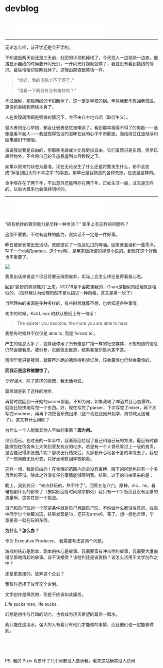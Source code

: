 # devblog

<iframe frameborder="no" border="0" marginwidth="0" marginheight="0" width=298 height=52 style="margin-left:2em" src="//music.163.com/outchain/player?type=2&id=840305&auto=1&height=32"></iframe>

---------------------------------

无论怎么样，该开学还是会开学的。

不知道是两天前还是三天前，社团的评测机掉线了。今天找人一边视频一边查，他接显示器线的时候要开闪光灯，一开闪光灯视频就停了，我就没有看到接线的情况。最后恰恰却是网线掉了。这理由简直跟笑话一样。

> “您好，我的电脑上不了网了。”
> 
> “请看一下网线有没有接好呢？”

不过据称，那根网线的卡扣断掉了，这一定是学校的锅。毕竟我都不想回老校区，更没机会碰到网线本身了。

人在发现周围都是强者的情况下，会不由自主地自闭（取衍生义）。

强大者的无心举措，都会让弱者感觉被嘲讽了。看到那幸福得不得了的笑脸——活像是看不起人——我就觉得苦涩的滋味在我的心中不断膨胀。而结局往往是继续和破电脑们干瞪眼。

虽说我说我是自由的，但那些电器或许比我更加自由。它们虽然只是东西，但早已超然物外，不会将自己的丑态暴露到众目睽睽之下。

如果以原来的状态为基准，现在无论发生了什么还是将要发生什么，都不会变成“掉落到巨大的不幸之中”的事态。那早已是我熟悉的各种失败，应该是这样的。

金字塔存在了两千年，不出意外还能再存在两千年。正如生活一般，过去是怎样的，以后大概率也会保持同样的。

---------------------------------

<iframe frameborder="no" border="0" marginwidth="0" marginheight="0" width=298 height=52 style="margin-left:2em" src="//music.163.com/outchain/player?type=2&id=1483490495&auto=0&height=32"></iframe>

“拥有绝妙的猜测能力是怎样一种体验？” 知乎上有这样的问题吗？

这倒不重要。不过有这样的能力，说实话不一定是一件好事。

昨日被家长带出去活动，就顺便买了一瓶没见过的啤酒。回来就着酒和一些零点，写了一个dsl的parser。这个dsl呢，是用来做所谓的视觉小说的。到现在这个好像也不重要了。

![](https://i.loli.net/2021/08/26/mw4kCntequ7jScG.png)

我发出话来说这个项目将要无限期废弃，实际上会怎么样还是得看我心态。

回到“绝妙的猜测能力”上来。VGG16是不会欺骗我的，Gram是相似的纹理就是相似的。（虽然我认为纹理仍然不足以描述一种风格，这又是另一说了）

当然理由的来源是多种多样的，有些时候就算不想，也会知道各种事情。

初中的时候，Kali Linux 的默认壁纸上有一句话：

> The quieter you become, the more you are able to hear.

我想有时候并不仅仅是 able to, 而是 forced to 。

产生的信息太多了，就算我停用了所有像是广播一样的社交媒体，不想知道的信息仍然会被看见，被分析，进而做出推测，结果甚至却是大差不差。

猜测毕竟只是猜测，就算再准确的猜测得到验证后，该会震惊也仍然会震惊的。

**而我正是这样被震惊了。**

*你好强大*，除了这样的感慨，我无话可说。

震惊就是到了这样的地步。

再暂时跳回到一开始的parser那里。不知为何，如果我喝了啤酒并且心态爆炸，就能比较快地写完一个东西。好，现在写完了parser，下次写完了mixer，再下次写完renderer，再再下次把音乐做出来（这个现在还刚开始学，跨领域太困难了）。这又有什么用呢？

为什么一个人能做其他人不做的事情？**因为闲。**

仅此而已。在过去的一年半中，我渐渐回忆起了自己和自己玩的方法，最近有时都能做到在宿舍床上大笑到室友抗议的地步。若是有一个人曾经看过上一版的首页，是否能记得那张图片呢？那次出行结束后，大家都开心地各干各的事情去了。我想了一想简直无处可去，只好坐地铁回学校躺着。

这样一想，我是自由的！在合理的范围内完全没有束缚，眼下的问题也只有一个多月后的答辩。除此之外没有任何事情能够限制我。结果，过于的自由带来的是：

晚上，我到处问：“来点好玩的，熬不住了”。回答五花八门，原神，mc，ns，看电视剧什么的都来了（按实际回复时间顺序排列）我只有一个平板而且没有足够的流量啊，这实在是一个挑战。

自己和自己玩的一个前提条件就是自己想跟自己玩，不然做什么都没得意思。找高中同学讨个树莓派玩，结果发现是1b，还只有armv6，寄了。想一想也合理，毕竟是高一就在玩的东西。

**为什么？怎么办？**

作为 Executive Producer， 我需要考虑这两个问题。

游戏的核心是剧本，剧本的核心是故事。我需要富有冲击性的故事，我需要大厦崩塌又原地再起的故事。该不该接受？该批判还是该褒扬？该怎么活用于文学创作之中？

还是更直接的，放弃这个企划？

我暂时选择了放弃这个企划。

文学创作是痛苦的，但是不应该如此痛苦。

Life sucks man, life sucks.

幻想是创作与行动的动力，也会成为浇灭希望的最后一瓢水。

我只能在这浇水，强大的人有着只有他们才能做的事情，而且他们也一定能够做到。

<br><br><br>

PS. 我的 Pixiv 背景坏了几个月都没人告诉我，看来这站确实没人访问
